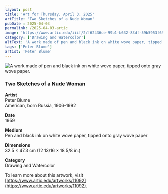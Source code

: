 ```yaml
---
layout: post
title: 'Art for Thursday, April 3, 2025'
artTitle: 'Two Sketches of a Nude Woman'
pubDate : 2025-04-03
permalink: /2025-04-03-artic
image: 'https://www.artic.edu/iiif/2/f62436ce-99b1-b632-83df-59b5953f69fd/full/1686,/0/default.jpg'
category: ['Drawing and Watercolor']
altText: 'A work made of pen and black ink on white wove paper, tipped onto gray wove paper.'
tags: ['Peter Blume']
artist: 'Peter Blume'
---
```

 
<img src='https://www.artic.edu/iiif/2/f62436ce-99b1-b632-83df-59b5953f69fd/full/1686,/0/default.jpg' alt='A work made of pen and black ink on white wove paper, tipped onto gray wove paper.' style='border-radius=5px'> 
 
### Two Sketches of a Nude Woman
 
**Artist**<br>
Peter Blume<br>American, born Russia, 1906-1992
 
**Date**<br>
1959
 
**Medium**<br>
Pen and black ink on white wove paper, tipped onto gray wove paper
 
**Dimensions**<br>
32.5 × 47.3 cm (12 13/16 × 18 5/8 in.)
 
**Category**<br>
Drawing and Watercolor
 
To learn more about this artwork, visit [https://www.artic.edu/artworks/11092](https://www.artic.edu/artworks/11092).